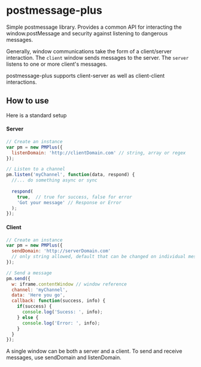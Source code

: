 postmessage-plus
================

Simple postmessage library. Provides a common API for interacting the window.postMessage and security against listening to dangerous messages.


Generally, window communications take the form of a client/server interaction. The `client` window sends messages to the server. The `server` listens to one or more client's messages.

postmessage-plus supports client-server as well as client-client interactions.

## How to use
Here is a standard setup

#### Server
```js
// Create an instance
var pm = new PMPlus({
  listenDomain: 'http://clientDomain.com' // string, array or regex
});

// Listen to a channel
pm.listen('myChannel', function(data, respond) {
  //... do something async or sync
  
  respond(
    true,  // true for success, false for error
    'Got your message' // Response or Error
  );
});
```

#### Client
```js
// Create an instance
var pm = new PMPlus({
  sendDomain: 'http://serverDomain.com' 
  // only string allowed, default that can be changed on individual messages
});

// Send a message
pm.send({
  w: iframe.contentWindow // window reference
  channel: 'myChannel',
  data: 'Here you go',
  callback: function(success, info) {
    if(success) {
      console.log('Sucess: ', info);
    } else {
      console.log('Error: ', info);
    }
  }
});
```

A single window can be both a server and a client. To send and receive messages, use sendDomain and listenDomain.


